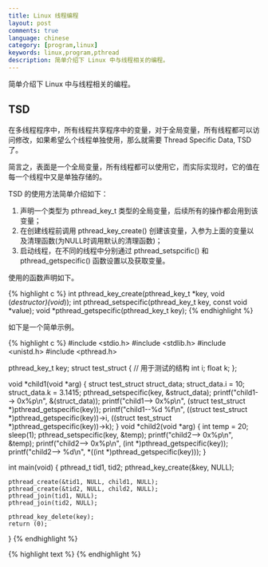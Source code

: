 ```yaml
---
title: Linux 线程编程
layout: post
comments: true
language: chinese
category: [program,linux]
keywords: linux,program,pthread
description: 简单介绍下 Linux 中与线程相关的编程。
---
```


简单介绍下 Linux 中与线程相关的编程。

<!-- more -->


## TSD

在多线程程序中，所有线程共享程序中的变量，对于全局变量，所有线程都可以访问修改，如果希望么个线程单独使用，那么就需要 Thread Specific Data, TSD 了。

简言之，表面是一个全局变量，所有线程都可以使用它，而实际实现时，它的值在每一个线程中又是单独存储的。

TSD 的使用方法简单介绍如下：

1. 声明一个类型为 pthread_key_t 类型的全局变量，后续所有的操作都会用到该变量；
2. 在创建线程前调用 pthread_key_create() 创建该变量，入参为上面的变量以及清理函数(为NULL时调用默认的清理函数)；
3. 启动线程，在不同的线程中分别通过 pthread_setspcific() 和 pthread_getspecific() 函数设置以及获取变量。

使用的函数声明如下。

{% highlight c %}
int pthread_key_create(pthread_key_t *key, void (*destructor)(void*));
int pthread_setspecific(pthread_key_t key, const void *value);
void *pthread_getspecific(pthread_key_t key);
{% endhighlight %}

如下是一个简单示例。

{% highlight c %}
#include <stdio.h>
#include <stdlib.h>
#include <unistd.h>
#include <pthread.h>

pthread_key_t key;
struct test_struct { // 用于测试的结构
    int i;
    float k;
};

void *child1(void *arg)
{
    struct test_struct struct_data;
    struct_data.i = 10;
    struct_data.k = 3.1415;
    pthread_setspecific(key, &struct_data);
    printf("child1--> 0x%p\n", &(struct_data));
    printf("child1--> 0x%p\n", (struct test_struct *)pthread_getspecific(key));
    printf("child1--%d %f\n",
        ((struct test_struct *)pthread_getspecific(key))->i, ((struct test_struct *)pthread_getspecific(key))->k);
}
void *child2(void *arg)
{
    int temp = 20;
    sleep(1);
    pthread_setspecific(key, &temp);
    printf("child2--> 0x%p\n", &temp);
    printf("child2--> 0x%p\n", (int *)pthread_getspecific(key));
    printf("child2--> %d\n", *((int *)pthread_getspecific(key)));
}

int main(void)
{
    pthread_t tid1, tid2;
    pthread_key_create(&key, NULL);

    pthread_create(&tid1, NULL, child1, NULL);
    pthread_create(&tid2, NULL, child2, NULL);
    pthread_join(tid1, NULL);
    pthread_join(tid2, NULL);

    pthread_key_delete(key);
    return (0);
}
{% endhighlight %}


{% highlight text %}
{% endhighlight %}
